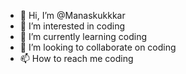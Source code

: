 - 👋 Hi, I’m @Manaskukkkar
- 👀 I’m interested in coding
- 🌱 I’m currently learning coding
- 💞️ I’m looking to collaborate on coding
- 📫 How to reach me 
coding
<!---
Manaskukkkar/Manaskukkkar is a ✨ special ✨ repository because its `README.md` (this file) appears on your GitHub profile.
You can click the Preview link to take a look at your changes.
--->
